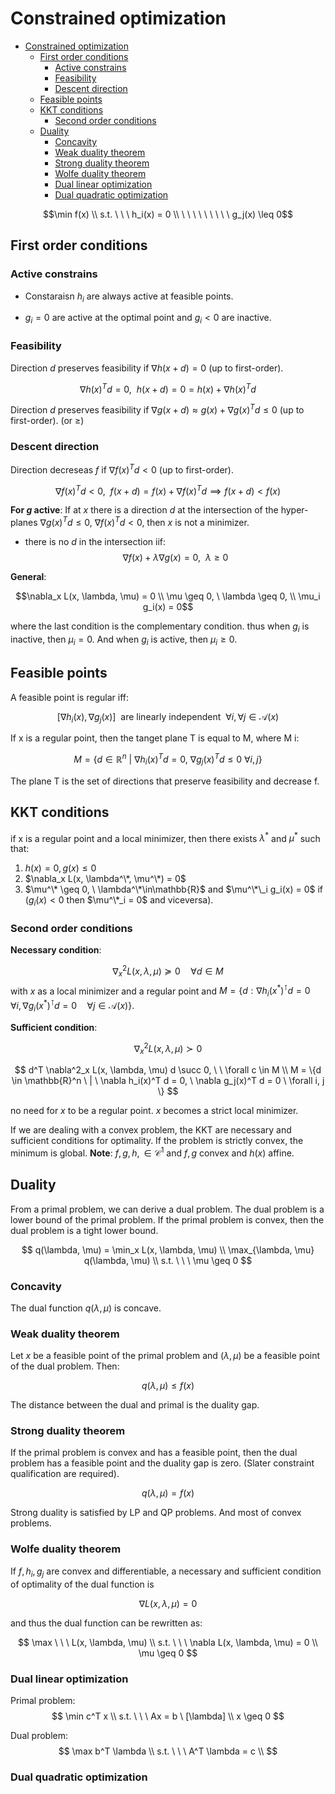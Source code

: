 # Constrained optimization

- [Constrained optimization](#constrained-optimization)
  - [First order conditions](#first-order-conditions)
    - [Active constrains](#active-constrains)
    - [Feasibility](#feasibility)
    - [Descent direction](#descent-direction)
  - [Feasible points](#feasible-points)
  - [KKT conditions](#kkt-conditions)
    - [Second order conditions](#second-order-conditions)
  - [Duality](#duality)
    - [Concavity](#concavity)
    - [Weak duality theorem](#weak-duality-theorem)
    - [Strong duality theorem](#strong-duality-theorem)
    - [Wolfe duality theorem](#wolfe-duality-theorem)
    - [Dual linear optimization](#dual-linear-optimization)
    - [Dual quadratic optimization](#dual-quadratic-optimization)

$$\min f(x) \\ s.t. \ \ \ h_i(x) = 0 \\  \ \ \  \ \ \  \ \ \ g_j(x) \leq 0$$

## First order conditions

### Active constrains

- Constaraisn $h_i$ are always active at feasible points.

- $g_i = 0$ are active at the optimal point and $g_i < 0$ are inactive.

### Feasibility

Direction $d$ preserves feasibility if $\nabla h(x + d) = 0$ (up to first-order).

$$\nabla h(x)^T d = 0, \ \ h(x + d) = 0 = h(x) + \nabla h(x)^T d$$

Direction $d$ preserves feasibility if $\nabla g(x + d) \approx g(x) + \nabla g(x)^T d \leq 0$ (up to first-order). (or $\geq$)

### Descent direction

Direction decreseas $f$ if $\nabla f(x)^T d < 0$ (up to first-order).

$$\nabla f(x)^T d < 0, \ \ f(x + d) = f(x) + \nabla f(x)^T d  \implies f(x + d) < f(x)$$


**For $g$ active**: If at $x$ there is a direction $d$ at the intersection of the hyper-planes $\nabla g(x)^Td \leq 0$, $\nabla f(x)^T d < 0$, then $x$ is not a minimizer.

- there is no $d$ in the intersection iif:
$$\nabla f(x) + \lambda \nabla g(x) = 0, \ \ \lambda \geq 0$$

**General**: 

$$\nabla_x L(x, \lambda, \mu) = 0 \\ 
\mu \geq 0, \ \lambda \geq 0, \\
\mu_i g_i(x) = 0$$

where the last condition is the complementary condition. thus when $g_i$ is inactive, then $\mu_i = 0$. And when $g_i$ is active, then $\mu_i \geq 0$.

## Feasible points

A feasible point is regular iff:

$$[\nabla h_i(x), \nabla g_j(x)] \ \ \text{are linearly independent} \ \ \forall i, \forall j\in\mathcal{A}(x)$$

If x is a regular point, then the tanget plane T is equal to M, where M i:

$$M = \{d \in \mathbb{R}^n \ | \ \nabla h_i(x)^T d = 0, \ \nabla g_j(x)^T d \leq 0 \ \forall i, j\}$$

The plane T is the set of directions that preserve feasibility and decrease f. 

## KKT conditions

if x is a regular point and a local minimizer, then there exists $\lambda^*$ and $\mu^*$ such that:

1. $h(x) = 0, g(x) \leq 0$
2. $\nabla_x L(x, \lambda^\*, \mu^\*) = 0$
3. $\mu^\* \geq 0, \ \lambda^\*\in\mathbb{R}$ and $\mu^\*\_i g_i(x) = 0$ if ($g_i(x) < 0$ then $\mu^\*_i = 0$ and viceversa).


### Second order conditions

**Necessary condition**:

$$\nabla^2_x L(x, \lambda, \mu) \succeq 0\quad \forall d\in M$$ 
with $x$ as a local minimizer and a regular point and $M=\{d:\nabla h_i(x^*)^\intercal d=0\quad \forall i,\nabla g_i(x^*)^\intercal d=0\quad\forall j\in\mathcal{A}(x)\}$.

**Sufficient condition**:

$$\nabla^2_x L(x, \lambda, \mu) \succ 0$$

$$
d^T \nabla^2_x L(x, \lambda, \mu) d \succ 0, \ \ \forall c \in M \\
M = \{d \in \mathbb{R}^n \ | \ \nabla h_i(x)^T d = 0, \ \nabla g_j(x)^T d = 0 \ \forall i, j \}
$$


no need for $x$ to be a regular point. $x$ becomes a strict local minimizer.

If we are dealing with a convex problem, the KKT are necessary and sufficient conditions for optimality. If the problem is strictly convex, the minimum is global. 
  **Note**: $f,g,h,\in\mathcal{C}^1$ and $f,g$ convex and $h(x)$ affine.

## Duality

From a primal problem, we can derive a dual problem. The dual problem is a lower bound of the primal problem. If the primal problem is convex, then the dual problem is a tight lower bound. 

$$
q(\lambda, \mu) = \min_x L(x, \lambda, \mu) \\
\max_{\lambda, \mu} q(\lambda, \mu) \\
s.t. \ \ \ \mu \geq 0
$$

### Concavity

The dual function $q(\lambda, \mu)$ is concave.

### Weak duality theorem

Let $x$ be a feasible point of the primal problem and $(\lambda, \mu)$ be a feasible point of the dual problem. Then:

$$q(\lambda, \mu) \leq f(x)$$

The distance between the dual and primal is the duality gap.

### Strong duality theorem

If the primal problem is convex and has a feasible point, then the dual problem has a feasible point and the duality gap is zero. (Slater constraint qualification are required).

$$q(\lambda, \mu) = f(x)$$

Strong duality is satisfied by LP and QP problems. And most of convex problems.

### Wolfe duality theorem

If $f, h_i, g_j$ are convex and differentiable, a necessary and sufficient condition of optimality of the dual function is 

$$\nabla L(x, \lambda, \mu) = 0$$

and thus the dual function can be rewritten as:

$$
\max \ \ \ L(x, \lambda, \mu) \\
s.t. \ \ \ \nabla L(x, \lambda, \mu) = 0 \\
\mu \geq 0
$$

### Dual linear optimization
Primal problem:
$$
\min c^T x \\
s.t. \ \ \ Ax = b \ [\lambda] \\
x \geq 0
$$

Dual problem:
$$
\max b^T \lambda \\
s.t. \ \ \ A^T \lambda = c \\
$$

### Dual quadratic optimization










